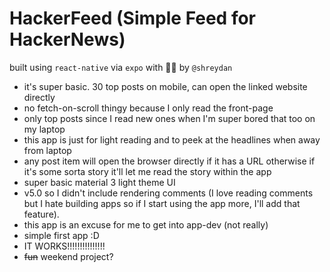 # HackerFeed (Simple Feed for HackerNews)

built using `react-native` via `expo` with 😮‍💨️ by `@shreydan`


- it's super basic. 30 top posts on mobile, can open the linked website directly
- no fetch-on-scroll thingy because I only read the front-page
- only top posts since I read new ones when I'm super bored that too on my laptop
- this app is just for light reading and to peek at the headlines when away from laptop
- any post item will open the browser directly if it has a URL otherwise if it's some sorta story it'll let me read the story within the app
- super basic material 3 light theme UI
- v5.0 so I didn't include rendering comments (I love reading comments but I hate building apps so if I start using the app more, I'll add that feature).
- this app is an excuse for me to get into app-dev (not really)
- simple first app :D
- IT WORKS!!!!!!!!!!!!!!!
- ~~fun~~ weekend project?